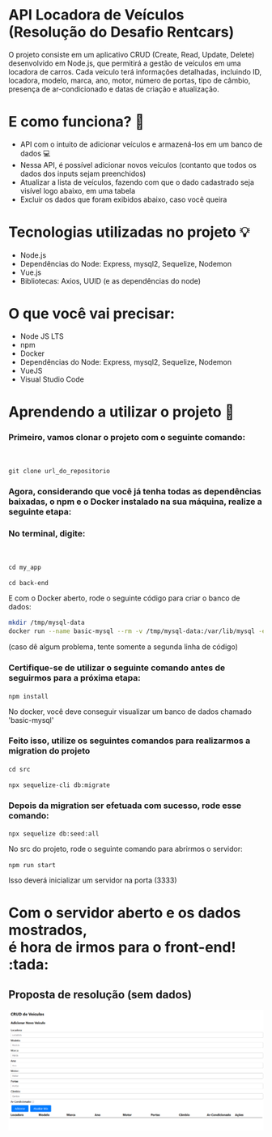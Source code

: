 # API Locadora de Veículos (Resolução do Desafio Rentcars)
 O projeto consiste em um aplicativo CRUD (Create, Read, Update, Delete) desenvolvido em Node.js, que permitirá a gestão de veículos em uma locadora de carros. Cada veículo terá informações detalhadas, incluindo ID, locadora, modelo, marca, ano, motor, número de portas, tipo de câmbio, presença de ar-condicionado e datas de criação e atualização.

# E como funciona? :thinking:

- API com o intuito de adicionar veículos e armazená-los em um banco de dados :computer:
- Nessa API, é possível adicionar novos veículos (contanto que todos os dados dos inputs sejam preenchidos)
- Atualizar a lista de veículos, fazendo com que o dado cadastrado seja visível logo abaixo, em uma tabela
- Excluir os dados que foram exibidos abaixo, caso você queira

# Tecnologias utilizadas no projeto :bulb:
- Node.js
- Dependências do Node: Express, mysql2, Sequelize, Nodemon
- Vue.js
- Bibliotecas: Axios, UUID (e as dependências do node)

# O que você vai precisar:
- Node JS LTS
- npm
- Docker
- Dependências do Node: Express, mysql2, Sequelize, Nodemon
- VueJS
- Visual Studio Code

# Aprendendo a utilizar o projeto :pencil:
<h3>Primeiro, vamos clonar o projeto com o seguinte comando:</h3><br>

`git clone url_do_repositorio`

<h3>Agora, considerando que você já tenha todas as dependências baixadas, o npm e o Docker instalado na sua máquina,
realize a seguinte etapa: </h3>

<h3>No terminal, digite: </h3> <br>

`cd my_app` <br>

`cd back-end` <br>

E com o Docker aberto, rode o seguinte código para criar o banco de dados:

```bash
mkdir /tmp/mysql-data
docker run --name basic-mysql --rm -v /tmp/mysql-data:/var/lib/mysql -e MYSQL_ROOT_PASSWORD=ANSKk08aPEDbFjDO -e MYSQL_DATABASE=testing -p 3307:3306 -it mysql:8.0
```
(caso dê algum problema, tente somente a segunda linha de código)

<h3>Certifique-se de utilizar o seguinte comando antes de seguirmos para a próxima etapa: </h3>

`npm install`

No docker, você deve conseguir visualizar um banco de dados chamado 'basic-mysql' 

<h3>Feito isso, utilize os seguintes comandos para realizarmos a migration do projeto</h3>

`cd src`

`npx sequelize-cli db:migrate`

<h3>Depois da migration ser efetuada com sucesso, rode esse comando: </h3>

`npx sequelize db:seed:all`

No src do projeto, rode o seguinte comando para abrirmos o servidor:<br>


`npm run start`

Isso deverá inicializar um servidor na porta (3333)

<h1>Com o servidor aberto e os dados mostrados, <br> é hora de irmos para o front-end! :tada: </h1>


<h2> Proposta de resolução (sem dados)</h2>

![Minha Imagem](resources_github/api_locadora.png)

  
 
